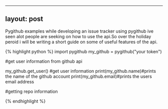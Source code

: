 
---
layout: post
---



Pygithub examples while developing an issue tracker using pygithub ive seen alot people are seeking on how to use the api.So over the holiday peroid i will be writing a short guide on some of useful features of the api.




{% highlight python %}
import pygithub
my_github = pygithub("your token")


#get user information from github api

my_github.get_user() #get user information
print(my_github.name)#prints the name of the github account 
print(my_github.email)#prints the users email address

#getting repo information
 
  
{% endhighlight %}
